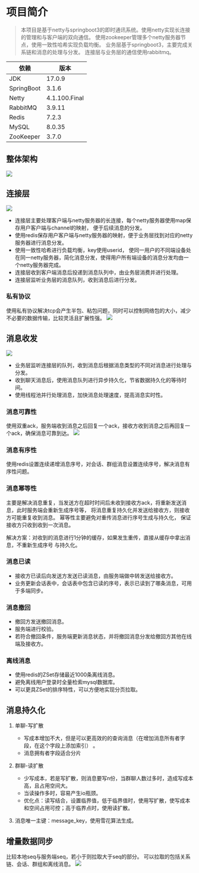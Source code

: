 # 项目简介
> 本项目是基于netty与springboot3的即时通讯系统。使用netty实现长连接的管理和与客户端的双向通信。
使用zookeeper管理多个netty服务器节点，使用一致性哈希实现负载均衡。 业务层基于springboot3，主要完成关系链和消息的处理与分发。
连接层与业务层的通信使用rabbitmq。

  | 依赖         | 版本            |
  |------------|---------------|
  | JDK        | 17.0.9        |
  | SpringBoot | 3.1.6         |
  | Netty      | 4.1.100.Final |
  | RabbitMQ   | 3.9.11        |
  | Redis      | 7.2.3         |
  | MySQL      | 8.0.35        |
  | ZooKeeper  | 3.7.0         |

## 整体架构
![](img/architecture.png)

## 连接层
![](img/connectionlayer.png)

- 连接层主要处理客户端与netty服务器的长连接，每个netty服务器使用map保存用户客户端与channel的映射，
便于后续消息的分发。
- 使用redis保存用户客户端与netty服务器的映射，便于业务层找到对应的netty服务器进行消息分发。 
- 使用一致性哈希进行负载均衡，key使用userid， 使同一用户的不同端设备处在同一netty服务器，简化消息分发，使得用户所有端设备的消息分发均由一个netty服务器完成。 
- 连接层收到客户端消息后投递到消息队列中，由业务层消费并进行处理。
- 连接层监听业务层的消息队列，收到消息后进行分发。

### 私有协议
使用私有协议解决tcp会产生半包、粘包问题，同时可以控制网络包的大小，减少不必要的数据传输，比较灵活且扩展性强。
![](img/proto.png)

## 消息收发
![](img/businesslayer.png)
- 业务层监听连接层的队列，收到消息后根据消息类型的不同对消息进行处理与分发。 
- 收到聊天消息后，使用消息队列进行异步持久化，节省数据持久化的等待时间。
- 使用线程池并行处理消息，加快消息处理速度，提高消息实时性。

### 消息可靠性
使用双重ack，服务端收到消息之后回复一个ack，接收方收到消息之后再回复一个ack，确保消息可靠到达。
![](img/reliablemessage.png)

### 消息有序性
使用redis设置连续递增消息序号，对会话、群组消息设置连续序号，解决消息有序性问题。

### 消息幂等性
主要是解决消息重复，当发送方在超时时间后未收到接收方ack，将重新发送消息，此时服务端会重新生成序号等，
将消息重复持久化并发送给接收方，则接收方可能重复收到消息。 幂等性主要避免对重传消息进行序号生成与持久化，
保证接收方只收到收到一次消息。

解决方案：对收到的消息进行1分钟的缓存，如果发生重传，直接从缓存中拿出消息，不重新生成序号 与持久化。

### 消息已读
- 接收方已读后向发送方发送已读消息，由服务端做中转发送给接收方。
- 业务更新会话表中，会话表中包含已读的序号，表示已读到了哪条消息，可用于多端同步。

### 消息撤回
- 撤回方发送撤回消息。
- 服务端进行校验。
- 若符合撤回条件，服务端更新消息状态，并将撤回消息分发给撤回方其他在线端及接收方。

### 离线消息
- 使用redis的ZSet存储最近1000条离线消息。
- 避免离线用户登录时全量检索mysql数据库。
- 可以更具ZSet的排序特性，可以方便地实现分页拉取。

## 消息持久化
1. 单聊-写扩散 
   - 写成本增加不大，但是可以更高效的的查询消息（在增加消息所有者字段，在这个字段上添加索引） 。 
   - 消息拥有者字段适合分片

2. 群聊-读扩散
   - 少写成本，若是写扩散，则消息要写n份，当群聊人数过多时，造成写成本高，且占用空间大。 
   - 当读操作多时，容易产生io瓶颈。 
   - 优化点：读写结合，设置临界值，低于临界值时，使用写扩散，使写成本和空间占用可控；高于临界点时，使用读扩散。
3. 消息唯一主键：message_key，使用雪花算法生成。

## 增量数据同步
比较本地seq与服务端seq，若小于则拉取大于seq的部分。
可以拉取的包括关系链、会话、群组和离线消息。
![](img/Incrementalsync.png)

